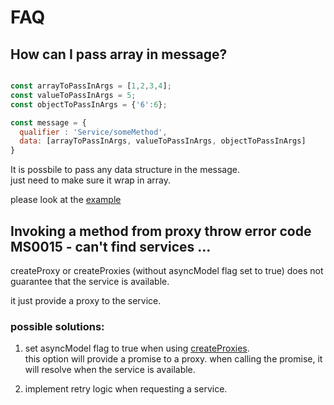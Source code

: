 
# FAQ

## How can I pass array in message?

```javascript

const arrayToPassInArgs = [1,2,3,4];
const valueToPassInArgs = 5;
const objectToPassInArgs = {'6':6};

const message = {
  qualifier : 'Service/someMethod',
  data: [arrayToPassInArgs, valueToPassInArgs, objectToPassInArgs]
}

```

It is possbile to pass any data structure in the message.  
just need to make sure it wrap in array.


please look at the [example](?javascript#passing-array-argument-in-message)

## Invoking a method from proxy throw error code MS0015 - can't find services ...

createProxy or createProxies (without asyncModel flag set to true) does not guarantee that the service is available.

it just provide a proxy to the service.

### possible solutions:

1. set asyncModel flag to true when using [createProxies](##createproxies).  
this option will provide a promise to a proxy.
when calling the promise, it will resolve when the service is available.

2. implement retry logic when requesting a service.
  
